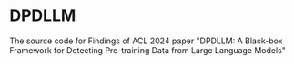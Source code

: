 # DPDLLM
The source code for Findings of ACL 2024 paper "DPDLLM: A Black-box Framework for Detecting Pre-training Data from Large Language Models"
